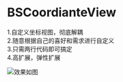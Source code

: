 # BSCoordianteView
1.自定义坐标视图，彻底解耦</br>
2.随意根据自己的喜好和需求进行自定义</br>
3.只需两行代码即可搞定</br>
4.高扩展，弹性扩展</br>

![效果如图](http://ldaqiangl.com/img/bscoordinate.gif"坐标视图")
